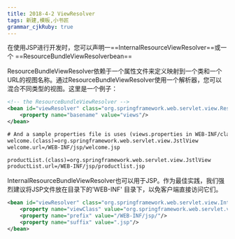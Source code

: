 ```yaml
---
title: 2018-4-2 ViewResolver
tags: 新建,模板,小书匠
grammar_cjkRuby: true
---
```

在使用JSP进行开发时，您可以声明一==InternalResourceViewResolver==或一个 ==ResourceBundleViewResolverbean==

ResourceBundleViewResolver依赖于一个属性文件来定义映射到一个类和一个URL的视图名称。通过ResourceBundleViewResolver使用一个解析器，您可以混合不同类型的视图。这里是一个例子：
```xml
<!-- the ResourceBundleViewResolver -->
<bean id="viewResolver" class="org.springframework.web.servlet.view.ResourceBundleViewResolver">
    <property name="basename" value="views"/>
</bean>

# And a sample properties file is uses (views.properties in WEB-INF/classes):
welcome.(class)=org.springframework.web.servlet.view.JstlView
welcome.url=/WEB-INF/jsp/welcome.jsp

productList.(class)=org.springframework.web.servlet.view.JstlView
productList.url=/WEB-INF/jsp/productlist.jsp
```

InternalResourceBundleViewResolver也可以用于JSP。作为最佳实践，我们强烈建议将JSP文件放在目录下的'WEB-INF' 目录下，以免客户端直接访问它们。
```xml
<bean id="viewResolver" class="org.springframework.web.servlet.view.InternalResourceViewResolver">
    <property name="viewClass" value="org.springframework.web.servlet.view.JstlView"/>
    <property name="prefix" value="/WEB-INF/jsp/"/>
    <property name="suffix" value=".jsp"/>
</bean>
```

